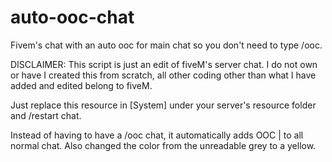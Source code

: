 # auto-ooc-chat
Fivem's chat with an auto ooc for main chat so you don't need to type /ooc.

DISCLAIMER: This script is just an edit of fiveM's server chat. I do not own or have I created this from scratch, all other coding other than what I have added and edited belong to fiveM.

Just replace this resource in [System] under your server's resource folder and /restart chat.

Instead of having to have a /ooc chat, it automatically adds OOC | to all normal chat.
Also changed the color from the unreadable grey to a yellow.
